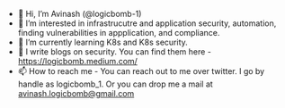 - 👋 Hi, I’m Avinash (@logicbomb-1) 
- 👀 I’m interested in infrastrucutre and application security, automation, finding vulnerabilities in appplication, and compliance. 
- 🌱 I’m currently learning K8s and K8s security. 
- 💞️ I write blogs on security. You can find them here - https://logicbomb.medium.com/
- 📫 How to reach me - You can reach out to me over twitter. I go by handle as logicbomb_1. Or you can drop me a mail at avinash.logicbomb@gmail.com

<!---
logicbomb-1/logicbomb-1 is a ✨ special ✨ repository because its `README.md` (this file) appears on your GitHub profile.
You can click the Preview link to take a look at your changes.
--->

